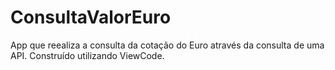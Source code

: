 # ConsultaValorEuro
App que reealiza a consulta da cotação do Euro através da consulta de uma API.
Construído utilizando ViewCode.
